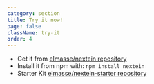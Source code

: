 ```yaml
---
category: section
title: Try it now!
page: false
className: try-it
order: 4
---
```



- Get it from [elmasse/nextein repository](https://github.com/elmasse/nextein)
- Install it from npm with:  `npm install nextein`
- Starter Kit [elmasse/nextein-starter repository](https://github.com/elmasse/nextein-starter)
